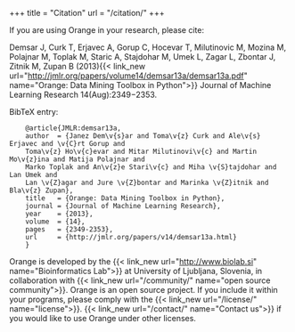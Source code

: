 +++
title = "Citation"
url = "/citation/"
+++


If you are using Orange in your research, please cite:

 Demsar J, Curk T, Erjavec A, Gorup C, Hocevar T, Milutinovic M, Mozina M, Polajnar M, Toplak M, Staric A, Stajdohar M, Umek L, Zagar L, Zbontar J, Zitnik M, Zupan B (2013){{< link_new url="http://jmlr.org/papers/volume14/demsar13a/demsar13a.pdf" name="Orange: Data Mining Toolbox in Python">}}
 Journal of Machine Learning Research 14(Aug):2349−2353.

 BibTeX entry:

		@article{JMLR:demsar13a,
		author  = {Janez Dem\v{s}ar and Toma\v{z} Curk and Ale\v{s} Erjavec and \v{C}rt Gorup and
		Toma\v{z} Ho\v{c}evar and Mitar Milutinovi\v{c} and Martin Mo\v{z}ina and Matija Polajnar and
		Marko Toplak and An\v{z}e Stari\v{c} and Miha \v{S}tajdohar and Lan Umek and
		Lan \v{Z}agar and Jure \v{Z}bontar and Marinka \v{Z}itnik and Bla\v{z} Zupan},
		title   = {Orange: Data Mining Toolbox in Python},
		journal = {Journal of Machine Learning Research},
		year    = {2013},
		volume  = {14},
		pages   = {2349-2353},
		url     = {http://jmlr.org/papers/v14/demsar13a.html}
		}
Orange is developed by the {{< link_new url="http://www.biolab.si" name="Bioinformatics Lab">}} at University of Ljubljana, Slovenia, in collaboration with {{< link_new url="/community/" name="open source community">}}.
Orange is an open source project. If you include it within your programs, please comply with the {{< link_new url="/license/" name="license">}}. {{< link_new url="/contact/" name="Contact us">}} if you would like to use Orange under other licenses.
